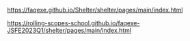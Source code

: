 https://faqexe.github.io/Shelter/shelter/pages/main/index.html

https://rolling-scopes-school.github.io/faqexe-JSFE2023Q1/shelter/pages/main/index.html